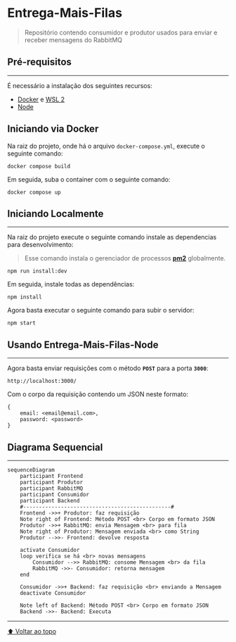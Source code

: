 # Entrega-Mais-Filas

> Repositório contendo consumidor e produtor usados para enviar e receber mensagens do RabbitMQ

## Pré-requisitos
---

É necessário a instalação dos seguintes recursos:

- [Docker](https://docs.docker.com/get-docker/) e [WSL 2](https://docs.microsoft.com/en-us/windows/wsl/install)
- [Node](https://nodejs.org/en/download/)

## Iniciando via Docker
Na raiz do projeto, onde há o arquivo `docker-compose.yml`, execute o seguinte comando:
```
docker compose build
```
Em seguida, suba o container com o seguinte comando:
```
docker compose up
```
<!--
- Será criado volumes gerenciados pelo próprio **Docker** na sua maquina local, a fim de persistir os dados
- **RabbitMQ** será iniciado na porta **`5672`**
	- **Management Console** será iniciado na porta **`15672`**
	- user: **`ifpb`**
	- password: **`ifpb`**
- **Postgres** serão iniciados na porta **`5432`**
	- **pgAdmin** será iniciado na porta **`5050`**
	- user: **`ifpb`**
	- password: **`ifpb`** -->



## Iniciando Localmente
---
Na raiz do projeto execute o seguinte comando instale as dependencias para desenvolvimento:
> Esse comando instala o gerenciador de processos [**pm2**](https://www.npmjs.com/package/pm2) globalmente.

```
npm run install:dev
```
Em seguida, instale todas as dependências:
```
npm install
```
Agora basta executar o seguinte comando para subir o servidor:
```
npm start
```




## Usando Entrega-Mais-Filas-Node
--- 
Agora basta enviar requisições com o método **`POST`** para a porta **`3000`**:
```
http://localhost:3000/
```
Com o corpo da requisição contendo um JSON neste formato:
```
{
	email: <email@email.com>,
	password: <password>
}
```


## Diagrama Sequencial
---
```mermaid
sequenceDiagram
    participant Frontend
	participant Produtor
    participant RabbitMQ
    participant Consumidor
	participant Backend
	#-----------------------------------------------#
	Frontend ->>+ Produtor: faz requisição 
	Note right of Frontend: Método POST <br> Corpo em formato JSON
	Produtor ->>+ RabbitMQ: envia Mensagem <br> para fila
	Note right of Produtor: Mensagem enviada <br> como String
	Produtor -->>- Frontend: devolve resposta
	
	activate Consumidor
    loop verifica se há <br> novas mensagens
		Consumidor -->> RabbitMQ: consome Mensagem <br> da fila
		RabbitMQ ->>- Consumidor: retorna mensagem
    end

	Consumidor ->>+ Backend: faz requisição <br> enviando a Mensagem
	deactivate Consumidor

	Note left of Backend: Método POST <br> Corpo em formato JSON
	Backend ->>- Backend: Executa
```
---
[⬆ Voltar ao topo](#Entrega-Mais-Filas)
